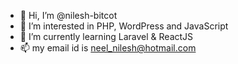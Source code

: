 - 👋 Hi, I’m @nilesh-bitcot
- 👀 I’m interested in PHP, WordPress and JavaScript
- 🌱 I’m currently learning Laravel & ReactJS
- 📫 my email id is neel_nilesh@hotmail.com

<!---
nilesh-bitcot/nilesh-bitcot is a ✨ special ✨ repository because its `README.md` (this file) appears on your GitHub profile.
You can click the Preview link to take a look at your changes.
--->
